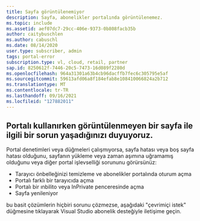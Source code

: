 ```yaml
---
title: Sayfa görüntülenemiyor
description: Sayfa, abonelikler portalında görüntülenemez.
ms.topic: include
ms.assetid: aef07dc7-29cc-406e-9373-0b808facb35b
author: caitybuschlen
ms.author: cabuschl
ms.date: 08/14/2020
user.type: subscriber, admin
tags: portal-error
subscription.type: vl, cloud, retail, partner
sap.id: 8250612f-7446-20c5-7473-16d089f2280d
ms.openlocfilehash: 964a31301a63b4cb96dacffb7fec6c305795e5af
ms.sourcegitcommit: 59613afd06a8f184efab8e108410066824a2b712
ms.translationtype: MT
ms.contentlocale: tr-TR
ms.lasthandoff: 09/16/2021
ms.locfileid: "127882011"
---
```

## <a name="were-sorry-to-hear-that-youre-experiencing-an-issue-with-a-page-not-being-displayed-while-using-the-portal"></a>Portalı kullanırken görüntülenmeyen bir sayfa ile ilgili bir sorun yaşadığınızı duyuyoruz. 

Portal denetimleri veya düğmeleri çalışmıyorsa, sayfa hatası veya boş sayfa hatası olduğunu, sayfanın yükleme veya zaman aşımına uğramamış olduğunu veya diğer portal işlevselliği sorununu görürsünüz: 

* Tarayıcı önbelleğinizi temizleme ve abonelikler portalında oturum açma 
* Portalı farklı bir tarayıcıda açma 
* Portalı bir ınbilito veya InPrivate penceresinde açma 
* Sayfa yenileniyor  

bu basit çözümlerin hiçbiri sorunu çözmezse, aşağıdaki "çevrimiçi istek" düğmesine tıklayarak Visual Studio abonelik desteğiyle iletişime geçin. 